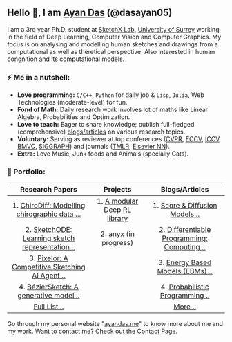 ## Hello 👋, I am [Ayan Das](https://ayandas.me) (@dasayan05)

I am a 3rd year Ph.D. student at [SketchX Lab](http://sketchx.ai/), [University of Surrey](http://surrey.ac.uk/) working in the field of Deep Learning, Computer Vision and Computer Graphics. My focus is on analysing and modelling human sketches and drawings from a computational as well as theretical perspective. Also interested in human congnition and its computational models.

### ⚡️ Me in a nutshell:

- **Love programming:** `C/C++`, `Python` for daily job & `Lisp`, `Julia`, Web Technologies (moderate-level) for fun.
- **Fond of Math:** Daily research work involves lot of maths like Linear Algebra, Probabilities and Optimization.
- **Love to teach:** Eager to share knowledge; publish full-fledged (comprehensive) [blogs/articles](https://ayandas.me/blogs.html) on various research topics.
- **Voluntary:** Serving as reviewer at top conferences ([CVPR](https://cvpr2022.thecvf.com/), [ECCV](https://eccv2022.ecva.net/), [ICCV](http://iccv2021.thecvf.com/), [BMVC](https://www.bmvc2021-virtualconference.com/), [SIGGRAPH](https://www.siggraph.org/)) and journals ([TMLR](https://openreview.net/group?id=TMLR), [Elsevier NN](https://www.journals.elsevier.com/neural-networks)).
- **Extra:** Love Music, Junk foods and Animals (specially Cats).

### 📝 Portfolio:

|                     **Research Papers**                      |                         **Projects**                         |                      **Blogs/Articles**                      |
| :----------------------------------------------------------: | :----------------------------------------------------------: | :----------------------------------------------------------: |
| 1. [ChiroDiff: Modelling chirographic data ...](https://ayandas.me/chirodiff) | 1. [A modular Deep RL library](https://github.com/dasayan05/rlx) | 1. [Score & Diffusion Models ..](https://ayandas.me/blog-tut/2021/12/04/diffusion-prob-models.html) |
| 2. [SketchODE: Learning sketch representation ..](https://ayandas.me/sketchode) | 2. [anyx](https://ayandas.me/anyx/) (in progress) | 2. [Differentiable Programming: Computing ..](https://ayandas.me/blog-tut/2020/09/08/differentiable-programming.html) |
| 3. [Pixelor: A Competitive Sketching AI Agent ..](https://ayandas.me/pubs/2020/07/30/pub-8.html) |    | 3. [Energy Based Models (EBMs) ..](https://ayandas.me/blog-tut/2020/08/13/energy-based-models-one.html) |
| 4. [BézierSketch: A generative model ..](https://ayandas.me/pubs/2020/05/22/pub-7.html) | | 4. [Probabilistic Programming ..](https://ayandas.me/blog-tut/2020/05/05/probabilistic-programming.html) |
|         [Full List ..](https://ayandas.me/pubs.html)         |                                                              |           [More ..](https://ayandas.me/blogs.html)           |

Go through my personal website "[ayandas.me](https://ayandas.me/)" to know more about me and my work. Want to contact me? Check out the [Contact Page](https://ayandas.me/contact.html).
